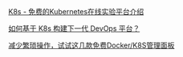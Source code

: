 [K8s - 免费的Kubernetes在线实验平台介绍 ](https://blog.csdn.net/zb313982521/article/details/103672687)

[如何基于 K8s 构建下一代 DevOps 平台？]( https://zhuanlan.zhihu.com/p/222495976)

[减少繁琐操作，试试这几款免费Docker/K8S管理面板 ](https://www.cnblogs.com/shiyanhe/p/13893049.html)